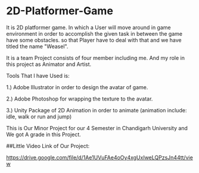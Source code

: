 # 2D-Platformer-Game
It is  2D platformer game. In which a User will move around in game environment in order to accomplish the given task in between the game have some obstacles. so that Player have to deal with that and we have titled the name "Weasel". 

It is a team Project consists of four member including me. 
And my role in this project as Animator and Artist.

Tools That I have Used is:

1.) Adobe Illustrator in order to design the avatar of game.

2.) Adobe Photoshop for wrapping the texture to the avatar.

3.) Unity Package of 2D Animation in order to animate (animation include: idle, walk or run and jump) 

This is Our Minor Project for our 4 Semester in Chandigarh University and We got A grade in this Project.

##Little Video Link of Our Project:

https://drive.google.com/file/d/1Ae1UVuFAe4oOy4xgUxIweLQPzsJn44tt/view
